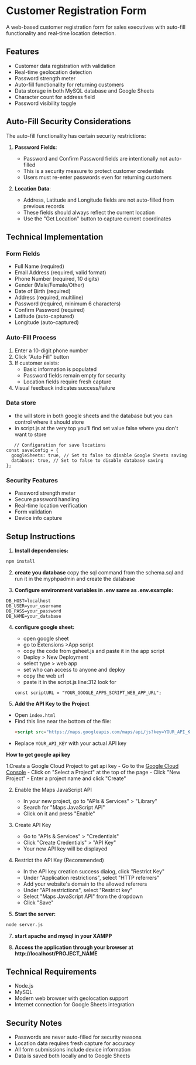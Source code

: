 # Customer Registration Form

A web-based customer registration form for sales executives with auto-fill functionality and real-time location detection.

## Features

- Customer data registration with validation
- Real-time geolocation detection
- Password strength meter
- Auto-fill functionality for returning customers
- Data storage in both MySQL database and Google Sheets
- Character count for address field
- Password visibility toggle

## Auto-Fill Security Considerations

The auto-fill functionality has certain security restrictions:

1. **Password Fields**:

   - Password and Confirm Password fields are intentionally not auto-filled
   - This is a security measure to protect customer credentials
   - Users must re-enter passwords even for returning customers

2. **Location Data**:
   - Address, Latitude and Longitude fields are not auto-filled from previous records
   - These fields should always reflect the current location
   - Use the "Get Location" button to capture current coordinates

## Technical Implementation

### Form Fields

- Full Name (required)
- Email Address (required, valid format)
- Phone Number (required, 10 digits)
- Gender (Male/Female/Other)
- Date of Birth (required)
- Address (required, multiline)
- Password (required, minimum 6 characters)
- Confirm Password (required)
- Latitude (auto-captured)
- Longitude (auto-captured)

### Auto-Fill Process

1. Enter a 10-digit phone number
2. Click "Auto Fill" button
3. If customer exists:
   - Basic information is populated
   - Password fields remain empty for security
   - Location fields require fresh capture
4. Visual feedback indicates success/failure

### Data store 
   - the will store in both google sheets and the database but you can control where it should store 
   - in script.js at the very top you'll find set value false where you don't want to store
   ```
      // Configuration for save locations
   const saveConfig = {
     googleSheets: true, // Set to false to disable Google Sheets saving
     database: true, // Set to false to disable database saving
   };
   ```


### Security Features

- Password strength meter
- Secure password handling
- Real-time location verification
- Form validation
- Device info capture

## Setup Instructions

1. **Install dependencies:**

```bash
npm install
```
2. **create you database**
copy the sql command from the schema.sql and run it in the myphpadmin and create the database

3. **Configure environment variables in .env same as .env.example:**

```
DB_HOST=localhost
DB_USER=your_username
DB_PASS=your_password
DB_NAME=your_database
```
4. **configure google sheet:**
   - open google sheet
   - go to Extensions >App script
   - copy the code from gsheet.js and paste it in the app script 
   - Deploy > New Deployment 
   - select type > web app
   - set who can access to anyone and deploy 
   - copy the web url 
   - paste it in the script.js line:312 look for 
   ```
   const scriptURL = "YOUR_GOOGLE_APPS_SCRIPT_WEB_APP_URL";
   ```

5. **Add the API Key to the Project**
- Open `index.html`
- Find this line near the bottom of the file:
  ```html
  <script src="https://maps.googleapis.com/maps/api/js?key=YOUR_API_KEY"></script>
  ```
- Replace `YOUR_API_KEY` with your actual API key

**How to get google api key**

   1.Create a Google Cloud Project to get api key
      - Go to the [Google Cloud Console](https://console.cloud.google.com/)
      - Click on "Select a Project" at the top of the page
      - Click "New Project"
      - Enter a project name and click "Create"

   2. Enable the Maps JavaScript API
      - In your new project, go to "APIs & Services" > "Library"
      - Search for "Maps JavaScript API"
      - Click on it and press "Enable"

   3. Create API Key
      - Go to "APIs & Services" > "Credentials"
      - Click "Create Credentials" > "API Key"
      - Your new API key will be displayed

   4. Restrict the API Key (Recommended)
      - In the API key creation success dialog, click "Restrict Key"
      - Under "Application restrictions", select "HTTP referrers"
      - Add your website's domain to the allowed referrers
      - Under "API restrictions", select "Restrict key"
      - Select "Maps JavaScript API" from the dropdown
      - Click "Save"

6. **Start the server:**

```bash
node server.js
```
7. **start apache and mysql in your XAMPP**

8. **Access the application through your browser at http://localhost/PROJECT_NAME**

## Technical Requirements

- Node.js
- MySQL
- Modern web browser with geolocation support
- Internet connection for Google Sheets integration

## Security Notes

- Passwords are never auto-filled for security reasons
- Location data requires fresh capture for accuracy
- All form submissions include device information
- Data is saved both locally and to Google Sheets
